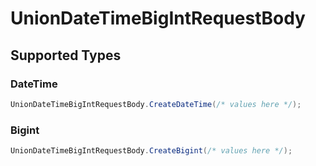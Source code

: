 # UnionDateTimeBigIntRequestBody


## Supported Types

### DateTime

```csharp
UnionDateTimeBigIntRequestBody.CreateDateTime(/* values here */);
```

### Bigint

```csharp
UnionDateTimeBigIntRequestBody.CreateBigint(/* values here */);
```
